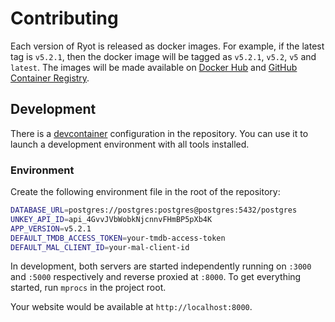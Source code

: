 # Contributing

Each version of Ryot is released as docker images. For example, if the latest tag is
`v5.2.1`, then the docker image will be tagged as `v5.2.1`, `v5.2`, `v5` and `latest`. The
images will be made available on [Docker Hub](https://hub.docker.com/r/ignisda/ryot) and
[GitHub Container Registry](https://ghcr.io/ignisda/ryot).

## Development

There is a [devcontainer](https://code.visualstudio.com/docs/devcontainers/containers)
configuration in the repository. You can use it to launch a development environment
with all tools installed.

### Environment

Create the following environment file in the root of the repository:

```bash title=".env"
DATABASE_URL=postgres://postgres:postgres@postgres:5432/postgres
UNKEY_API_ID=api_4GvvJVbWobkNjcnnvFHmBP5pXb4K
APP_VERSION=v5.2.1
DEFAULT_TMDB_ACCESS_TOKEN=your-tmdb-access-token
DEFAULT_MAL_CLIENT_ID=your-mal-client-id
```

In development, both servers are started independently running on `:3000` and `:5000`
respectively and reverse proxied at `:8000`. To get everything started, run `mprocs` in the
project root.

Your website would be available at `http://localhost:8000`.
